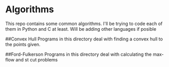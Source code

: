 # Algorithms

This repo contains some common algorithms. I'll be trying to code each of them in Python and C at least. Will be adding other languages if posible

##Convex Hull
Programs in this directory deal with finding a convex hull to the points given.

##Ford-Fulkerson
Programs in this directory deal with calculating the max-flow and st cut problems